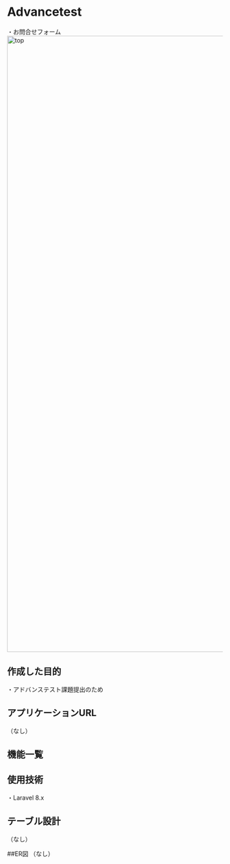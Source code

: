 # Advancetest
・お問合せフォーム
<img width="1440" alt="top" src="https://github.com/kogamiori/Advancetest/assets/143415998/88aaede9-2e4b-47a9-a9a4-108d23cef234">

## 作成した目的
・アドバンステスト課題提出のため

## アプリケーションURL
（なし）

## 機能一覧

## 使用技術
・Laravel 8.x

## テーブル設計
（なし）

##ER図
（なし）
